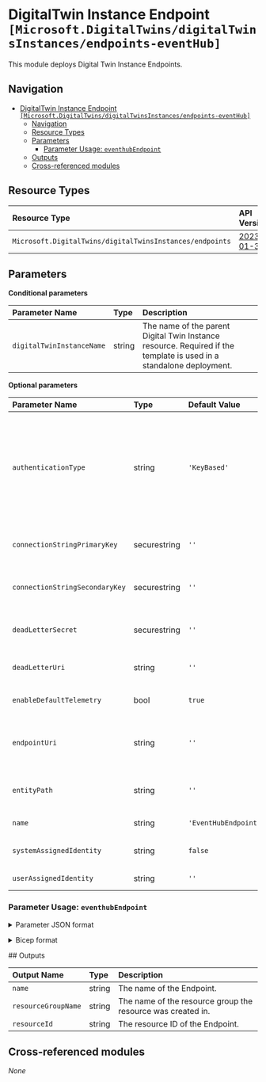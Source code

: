 # DigitalTwin Instance Endpoint `[Microsoft.DigitalTwins/digitalTwinsInstances/endpoints-eventHub]`

This module deploys Digital Twin Instance Endpoints.

## Navigation

- [DigitalTwin Instance Endpoint `[Microsoft.DigitalTwins/digitalTwinsInstances/endpoints-eventHub]`](#digitaltwin-instance-endpoint-microsoftdigitaltwinsdigitaltwinsinstancesendpoints-eventhub)
  - [Navigation](#navigation)
  - [Resource Types](#resource-types)
  - [Parameters](#parameters)
    - [Parameter Usage: `eventhubEndpoint`](#parameter-usage-eventhubendpoint)
  - [Outputs](#outputs)
  - [Cross-referenced modules](#cross-referenced-modules)

## Resource Types

| Resource Type | API Version |
| :-- | :-- |
| `Microsoft.DigitalTwins/digitalTwinsInstances/endpoints` | [2023-01-31](https://learn.microsoft.com/en-us/azure/templates/Microsoft.DigitalTwins/2022-10-31/digitalTwinsInstances/endpoints) |

## Parameters

**Conditional parameters**

| Parameter Name | Type | Description |
| :-- | :-- | :-- |
| `digitalTwinInstanceName` | string | The name of the parent Digital Twin Instance resource. Required if the template is used in a standalone deployment. |

**Optional parameters**

| Parameter Name | Type | Default Value | Description |
| :-- | :-- | :-- | :-- |
| `authenticationType` | string | `'KeyBased'` | Specifies the authentication type being used for connecting to the endpoint. If 'KeyBased' is selected, a connection string must be specified (at least the primary connection string). If 'IdentityBased' is selected, the endpointUri and entityPath properties must be specified. |
| `connectionStringPrimaryKey` | securestring | `''` | PrimaryConnectionString of the endpoint for key-based authentication. Will be obfuscated during read. |
| `connectionStringSecondaryKey` | securestring | `''` | SecondaryConnectionString of the endpoint for key-based authentication. Will be obfuscated during read. |
| `deadLetterSecret` | securestring | `''` | Dead letter storage secret for key-based authentication. Will be obfuscated during read. |
| `deadLetterUri` | string | `''` | Dead letter storage URL for identity-based authentication. |
| `enableDefaultTelemetry` | bool | `true` | Enable telemetry via the Customer Usage Attribution ID (GUID). |
| `endpointUri` | string | `''` | The URL of the EventHub namespace for identity-based authentication. It must include the protocol 'sb://'. |
| `entityPath` | string | `''` | The EventHub name in the EventHub namespace for identity-based authentication. |
| `name` | string | `'EventHubEndpoint'` | The name of the Digital Twin Endpoint. |
| `systemAssignedIdentity` | string | `false` | Enables system assigned managed identity on the resource. |
| `userAssignedIdentity` | string | `''` | The ID to assign to the resource. |

### Parameter Usage: `eventhubEndpoint`

<details>

<summary>Parameter JSON format</summary>

```json
"eventhubEndpoint": {
    "value": {
        "authenticationType": "IdentityBased", // IdentityBased or KeyBased
        "name": "<Endpoint Name>",
        "entityPath": "evh1", // Event Hub Name
        "endpointUri": "sb://xyz.servicebus.windows.net", //Event Hub namespace, including sb://
        "deadLetterUri": "",
        "deadLetterSecret": "",
        "connectionStringPrimaryKey": "", //Keybased Auth
        "connectionStringSecondaryKey": "" //Keybased Auth
    }
}
```

</details>
<p>

<details>

<summary>Bicep format</summary>

```bicep
eventhubEndpoint: {
  authenticationType: 'IdentityBased' // IdentityBased or KeyBased
  name: '<Endpoint Name>'
  entityPath: 'evh1' // Event Hub Name
  endpointUri: 'sb://xyz.servicebus.windows.net' //Event Hub namespace, including sb://
  deadLetterUri: ''
  deadLetterSecret: ''
  connectionStringPrimaryKey: '' //Keybased Auth
  connectionStringSecondaryKey: '' //Keybased Auth
}
  ```

</details>
<p>
## Outputs

| Output Name | Type | Description |
| :-- | :-- | :-- |
| `name` | string | The name of the Endpoint. |
| `resourceGroupName` | string | The name of the resource group the resource was created in. |
| `resourceId` | string | The resource ID of the Endpoint. |

## Cross-referenced modules

_None_
